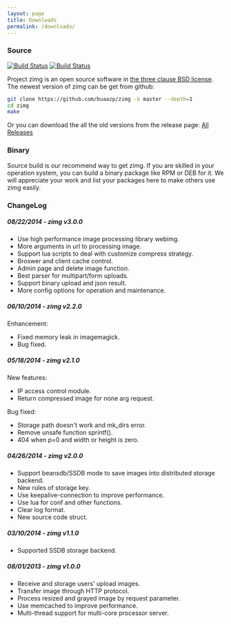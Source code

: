 ```yaml
---
layout: page
title: Downloads
permalink: /downloads/
---
```


### Source

[![Build Status](https://travis-ci.org/buaazp/zimg.svg?branch=master)](https://travis-ci.org/buaazp/zimg)
[![Build Status](https://drone.io/github.com/buaazp/zimg/status.png)](https://drone.io/github.com/buaazp/zimg/latest)  

Project zimg is an open source software in [the three clause BSD license](/documents/license/). The newest version of zimg can be get from github:

```bash
git clone https://github.com/buaazp/zimg -b master --depth=1
cd zimg   
make  
```

Or you can download the all the old versions from the release page: [All Releases](https://github.com/buaazp/zimg/releases)

### Binary

Source build is our recommend way to get zimg. If you are skilled in your operation system, you can build a binary package like RPM or DEB for it. We will appreciate your work and list your packages here to make others use zimg easily.

### ChangeLog

##### 08/22/2014 - zimg v3.0.0

- Use high performance image processing library webimg.
- More arguments in url to processing image.
- Support lua scripts to deal with customize compress strategy.
- Broswer and client cache control.  
- Admin page and delete image function.  
- Best parser for multipart/form uploads.  
- Support binary upload and json result.  
- More config options for operation and maintenance.  

##### 06/10/2014 - zimg v2.2.0

Enhancement:

- Fixed memory leak in imagemagick.
- Bug fixed.

##### 05/18/2014 - zimg v2.1.0

New features:

- IP access control module.
- Return compressed image for none arg request.

Bug fixed:

- Storage path doesn't work and mk_dirs error.
- Remove unsafe function sprintf().
- 404 when p=0 and width or height is zero.

##### 04/26/2014 - zimg v2.0.0

- Support beansdb/SSDB mode to save images into distributed storage backend.
- New rules of storage key.
- Use keepalive-connection to improve performance.
- Use lua for conf and other functions.
- Clear log format.
- New source code struct.

##### 03/10/2014 - zimg v1.1.0

- Supported SSDB storage backend.

##### 08/01/2013 - zimg v1.0.0

- Receive and storage users' upload images.
- Transfer image through HTTP protocol.
- Process resized and grayed image by request parameter.
- Use memcached to improve performance.
- Multi-thread support for multi-core processor server.